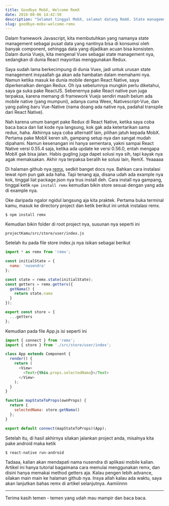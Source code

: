 ```yaml
---
title: Goodbye MobX, Welcome RemX
date: 2018-08-06 14:42:50
description: "Selamat tinggal MobX, selamat datang RemX. State management minimalis untuk React Native"
slug: goodbye-mobx-welcome-remx
---
```


Dalam framework Javascript, kita membutuhkan yang namanya state management sebagai pusat data yang nantinya bisa di konsumsi oleh banyak component, sehingga data yang dijadikan acuan bisa konsisten. Dalam dunia Vuejs, kita mengenal Vuex sebagai state management nya, sedangkan di dunia React mayoritas menggunakan Redux.

Saya sudah lama berkecimpung di dunia Vuex, jadi untuk urusan state management insyaallah ga akan ada hambatan dalam memahami nya. Namun ketika masuk ke dunia mobile dengan React Native, saya diperkenalkan dengan Redux. Oh iya sebelumnya mungkin perlu diketahui, saya ga suka pake ReactJS. Sebenernya pake React native pun juga terpaksa, karena memang di framework Vuejs sendiri masih belum ada mobile native (yang mumpuni), adanya cuma Weex, Nativescript-Vue, dan yang paling baru Vue-Native (nama doang ada native nya, padahal transpile dari React Native).

Nah karena umum banget pake Redux di React Native, ketika saya coba baca baca dan liat kode nya langsung, kok gak ada ketertarikan sama redux, haha. Akhirnya saya coba alternatif lain, pilihan jatuh kepada MobX. Pertama pake MobX keren sih, gampang setup nya dan sangat mudah dipahami. Namun kesenangan ini hanya sementara, yakni sampai React Native versi 0.55.4 saja, ketika ada update ke versi 0.56.0, entah mengapa MobX gak bisa jalan. Habis gugling juga dapet solusi nya sih, tapi kayak nya agak memaksakan. Akhir nya terpaksa beralih ke solusi lain, RemX. Yeaaaaa

Di halaman github nya [remx](https://github.com/wix/remx), sedkit banget docs nya. Bahkan cara instalasi lewat npm pun gak ada haha. Tapi tenang aja, disana udah ada example nya kok, tinggal liat package.json nya trus install deh. Cara install nya gampang, tinggal ketik `npm install remx` kemudian bikin store sesuai dengan yang ada di example nya.

Oke daripada ngalor ngidul langsung aja kita praktek. Pertama buka terminal kamu, masuk ke directory project dan ketik berikut ini untuk instalasi remx.

```
$ npm install remx
```

Kemudian bikin folder di root project nya, susunan nya seperti ini

`projectKamu/src/store/user/index.js`

Setelah itu pada file store index.js nya isikan sebagai berikut

```javascript
import * as remx from 'remx';

const initialState = {
  nama: 'nusendra'
};

const state = remx.state(initialState);
const getters = remx.getters({
  getNama() {
    return state.nama
  }
});

export const store = {
  ...getters
};
```

Kemudian pada file App.js isi seperti ini

```javascript
import { connect } from 'remx';
import { store } from './src/store/user/index';

class App extends Component {
  render() {
    return (
      <View>
        <Text>{this.props.selectedNama}</Text>
      </View>
    );
  }
}

function mapStateToProps(ownProps) {
  return {
    selectedNama: store.getNama()
  };
}

export default connect(mapStateToProps)(App);
```

Setelah itu, di hasil akhirnya silakan jalankan project anda, misalnya kita pake android maka ketik

```
$ react-native run-android
```

Tadaaa, kalian akan mendapati nama nusendra di aplikasi mobile kalian. Artikel ini hanya tutorial bagaimana cara memulai menggunakan remx, dan disini hanya memakai method getters aja. Kalau pengen lebih advance, silakan main main ke halaman github nya. Insya allah kalau ada waktu, saya akan lanjutkan bahas remx di artikel selanjutnya. Aamiiinnn

<hr/>

Terima kasih temen - temen yang udah mau mampir dan baca baca.

